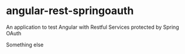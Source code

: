 angular-rest-springoauth
========================

An application to test Angular with Restful Services protected by Spring OAuth

Something else

